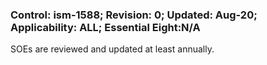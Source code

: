 ### Control: ism-1588; Revision: 0; Updated: Aug-20; Applicability: ALL; Essential Eight:N/A
<p>SOEs are reviewed and updated at least annually.</p>